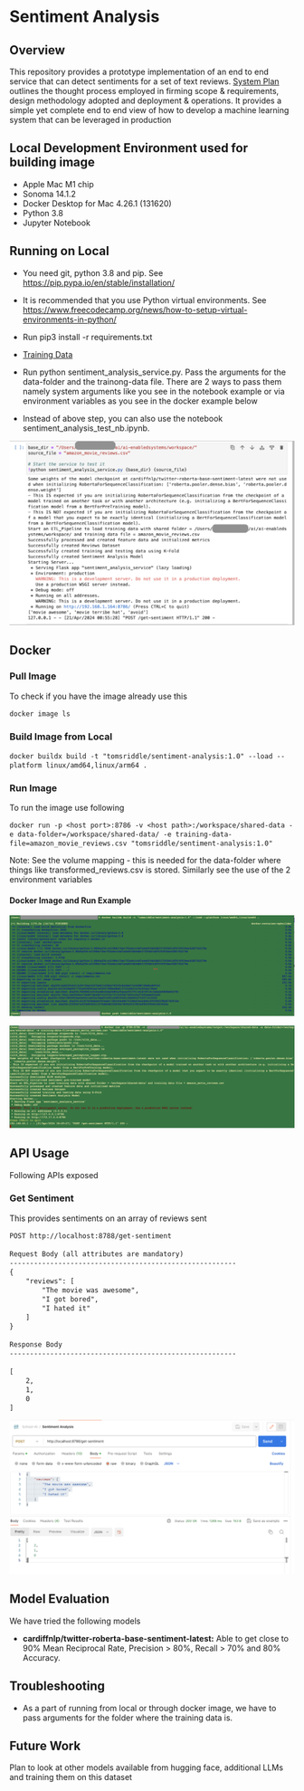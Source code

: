 # Sentiment Analysis

## Overview

This repository provides a prototype implementation of an end to end service that can detect sentiments for a set of text reviews. [System Plan](SystemsPlan.md) outlines the thought process employed in firming scope & requirements, design methodology adopted and deployment & operations. It provides a simple yet complete end to end view of how to develop a machine learning system that can be leveraged in production 

## Local Development Environment used for building image

* Apple Mac M1 chip
* Sonoma 14.1.2
* Docker Desktop for Mac 4.26.1 (131620)
* Python 3.8
* Jupyter Notebook

## Running on Local

* You need git, python 3.8 and pip. See https://pip.pypa.io/en/stable/installation/

* It is recommended that you use Python virtual environments. See https://www.freecodecamp.org/news/how-to-setup-virtual-environments-in-python/

* Run pip3 install -r requirements.txt

* [Training Data](https://livejohnshopkins.sharepoint.com/:u:/r/sites/Course_en_705_603_81_sp24-ejOViSujqfTlP/Shared%20Documents/General/amazon_movie_reviews.csv.zip?csf=1&web=1&e=VkKUPh) 

* Run python sentiment_analysis_service.py. Pass the arguments for the data-folder and the trainong-data file. There are 2 ways to pass them namely system arguments like you see in the notebook example or via environment variables as you see in the docker example below 

* Instead of above step, you can also use the notebook sentiment_analysis_test_nb.ipynb. 

![Image Not Showing](https://github.com/shaileshhemdev/public-images/blob/main/SentimentAnalysisTestingLocal.png?raw=true)

## Docker

### Pull Image


To check if you have the image already use this

```
docker image ls

```

### Build Image from Local

```
docker buildx build -t "tomsriddle/sentiment-analysis:1.0" --load --platform linux/amd64,linux/arm64 .

```


### Run Image

To run the image use following

```
docker run -p <host port>:8786 -v <host path>:/workspace/shared-data -e data-folder=/workspace/shared-data/ -e training-data-file=amazon_movie_reviews.csv "tomsriddle/sentiment-analysis:1.0" 

```

Note: See the volume mapping - this is needed for the data-folder where things like transformed_reviews.csv is stored. Similarly see the use of the 2 environment variables

#### Docker Image and Run Example

![Image Not Showing](https://github.com/shaileshhemdev/public-images/blob/main/SentimentAnalysisImageBuild.png?raw=true)

![Image Not Showing](https://github.com/shaileshhemdev/public-images/blob/main/sentiment-docker-run.png?raw=true)

## API Usage

Following APIs exposed 



### Get Sentiment 

This provides sentiments on an array of reviews sent

```
POST http://localhost:8788/get-sentiment

Request Body (all attributes are mandatory)
--------------------------------------------------------
{
    "reviews": [
        "The movie was awesome",
        "I got bored",
        "I hated it"
    ]
}

Response Body
--------------------------------------------------------

[
    2,
    1,
    0
]

```
![Image Not Showing](https://github.com/shaileshhemdev/public-images/blob/main/get-sentiment-api.png?raw=true)

## Model Evaluation

We have tried the following models

<ul>
    <li>
        <b>cardiffnlp/twitter-roberta-base-sentiment-latest:</b> Able to get close to 90% Mean Reciprocal Rate, Precision > 80%, Recall > 70% and 80% Accuracy. 
    </li>
   
</ul>


## Troubleshooting

* As a part of running from local or through docker image, we have to pass arguments for the folder where the  training data is. 

## Future Work

Plan to look at other models available from hugging face, additional LLMs and training them on this dataset